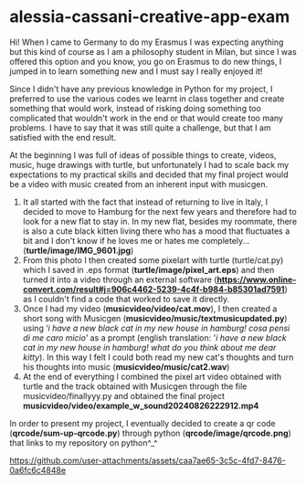 # alessia-cassani-creative-app-exam

Hi!
When I came to Germany to do my Erasmus I was expecting anything but this kind of course as I am a philosophy student in Milan, but since I was offered this option and you know, you go on Erasmus to do new things, I jumped in to learn something new and I must say I really enjoyed it!

Since I didn't have any previous knowledge in Python for my project, I preferred to use the various codes we learnt in class together and create something that would work, instead of risking doing something too complicated that wouldn't work in the end or that would create too many problems. I have to say that it was still quite a challenge, but that I am satisfied with the end result.

At the beginning I was full of ideas of possible things to create, videos, music, huge drawings with turtle, but unfortunately I had to scale back my expectations to my practical skills and decided that my final project would be a video with music created from an inherent input with musicgen.

1. It all started with the fact that instead of returning to live in Italy, I decided to move to Hamburg for the next few years and therefore had to look for a new flat to stay in. In my new flat, besides my roommate, there is also a cute black kitten living there who has a mood that fluctuates a bit and I don't know if he loves me or hates me completely... (**turtle/image/IMG_9601.jpg**)
2. From this photo I then created some pixelart with turtle (turtle/cat.py) which I saved in .eps format (**turtle/image/pixel_art.eps**) and then turned it into a video through an external software (**https://www.online-convert.com/result#j=906c4462-5239-4c4f-b984-b85301ad7591**) as I couldn't find a code that worked to save it directly. 
3. Once I had my video (**musicvideo/video/cat.mov**), I then created a short song with Musicgen (**musicvideo/music/textmusicupdated.py**) using ‘_i have a new black cat in my new house in hamburg! cosa pensi di me caro micio_’ as a prompt (english translation: '_i have a new black cat in my new house in hamburg! what do you think about me dear kitty_). In this way I felt I could both read my new cat's thoughts and turn his thoughts into music (**musicvideo/music/cat2.wav**)
4. At the end of everything I combined the pixel art video obtained with turtle and the track obtained with Musicgen through the file musicvideo/finallyyy.py and obtained the final project **musicvideo/video/example_w_sound20240826222912.mp4**

In order to present my project, I eventually decided to create a qr code (**qrcode/sum-up-qrcode.py**) through python (**qrcode/image/qrcode.png**) that links to my repository on python^_^


https://github.com/user-attachments/assets/caa7ae65-3c5c-4fd7-8476-0a6fc6c4848e

